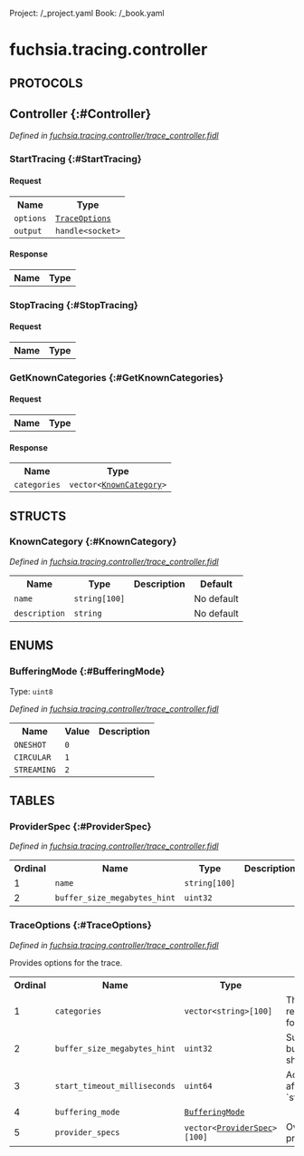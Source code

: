 Project: /_project.yaml
Book: /_book.yaml

# fuchsia.tracing.controller


## **PROTOCOLS**

## Controller {:#Controller}
*Defined in [fuchsia.tracing.controller/trace_controller.fidl](https://fuchsia.googlesource.com/fuchsia/+/master/sdk/fidl/fuchsia.tracing.controller/trace_controller.fidl#9)*


### StartTracing {:#StartTracing}


#### Request
<table>
    <tr><th>Name</th><th>Type</th></tr>
    <tr>
            <td><code>options</code></td>
            <td>
                <code><a class='link' href='#TraceOptions'>TraceOptions</a></code>
            </td>
        </tr><tr>
            <td><code>output</code></td>
            <td>
                <code>handle&lt;socket&gt;</code>
            </td>
        </tr></table>


#### Response
<table>
    <tr><th>Name</th><th>Type</th></tr>
    </table>

### StopTracing {:#StopTracing}


#### Request
<table>
    <tr><th>Name</th><th>Type</th></tr>
    </table>



### GetKnownCategories {:#GetKnownCategories}


#### Request
<table>
    <tr><th>Name</th><th>Type</th></tr>
    </table>


#### Response
<table>
    <tr><th>Name</th><th>Type</th></tr>
    <tr>
            <td><code>categories</code></td>
            <td>
                <code>vector&lt;<a class='link' href='#KnownCategory'>KnownCategory</a>&gt;</code>
            </td>
        </tr></table>



## **STRUCTS**

### KnownCategory {:#KnownCategory}
*Defined in [fuchsia.tracing.controller/trace_controller.fidl](https://fuchsia.googlesource.com/fuchsia/+/master/sdk/fidl/fuchsia.tracing.controller/trace_controller.fidl#40)*





<table>
    <tr><th>Name</th><th>Type</th><th>Description</th><th>Default</th></tr><tr>
            <td><code>name</code></td>
            <td>
                <code>string[100]</code>
            </td>
            <td></td>
            <td>No default</td>
        </tr><tr>
            <td><code>description</code></td>
            <td>
                <code>string</code>
            </td>
            <td></td>
            <td>No default</td>
        </tr>
</table>



## **ENUMS**

### BufferingMode {:#BufferingMode}
Type: <code>uint8</code>

*Defined in [fuchsia.tracing.controller/trace_controller.fidl](https://fuchsia.googlesource.com/fuchsia/+/master/sdk/fidl/fuchsia.tracing.controller/trace_controller.fidl#46)*



<table>
    <tr><th>Name</th><th>Value</th><th>Description</th></tr><tr>
            <td><code>ONESHOT</code></td>
            <td><code>0</code></td>
            <td></td>
        </tr><tr>
            <td><code>CIRCULAR</code></td>
            <td><code>1</code></td>
            <td></td>
        </tr><tr>
            <td><code>STREAMING</code></td>
            <td><code>2</code></td>
            <td></td>
        </tr></table>



## **TABLES**

### ProviderSpec {:#ProviderSpec}


*Defined in [fuchsia.tracing.controller/trace_controller.fidl](https://fuchsia.googlesource.com/fuchsia/+/master/sdk/fidl/fuchsia.tracing.controller/trace_controller.fidl#53)*



<table>
    <tr><th>Ordinal</th><th>Name</th><th>Type</th><th>Description</th></tr>
    <tr>
            <td>1</td>
            <td><code>name</code></td>
            <td>
                <code>string[100]</code>
            </td>
            <td></td>
        </tr><tr>
            <td>2</td>
            <td><code>buffer_size_megabytes_hint</code></td>
            <td>
                <code>uint32</code>
            </td>
            <td></td>
        </tr></table>

### TraceOptions {:#TraceOptions}


*Defined in [fuchsia.tracing.controller/trace_controller.fidl](https://fuchsia.googlesource.com/fuchsia/+/master/sdk/fidl/fuchsia.tracing.controller/trace_controller.fidl#59)*

 Provides options for the trace.


<table>
    <tr><th>Ordinal</th><th>Name</th><th>Type</th><th>Description</th></tr>
    <tr>
            <td>1</td>
            <td><code>categories</code></td>
            <td>
                <code>vector&lt;string&gt;[100]</code>
            </td>
            <td> The trace categories to record, or an empty array for all.
</td>
        </tr><tr>
            <td>2</td>
            <td><code>buffer_size_megabytes_hint</code></td>
            <td>
                <code>uint32</code>
            </td>
            <td> Suggested size of trace buffer which each provider should receive.
</td>
        </tr><tr>
            <td>3</td>
            <td><code>start_timeout_milliseconds</code></td>
            <td>
                <code>uint64</code>
            </td>
            <td> Acknowledge start request after at most `start_timeout_milliseconds`.
</td>
        </tr><tr>
            <td>4</td>
            <td><code>buffering_mode</code></td>
            <td>
                <code><a class='link' href='#BufferingMode'>BufferingMode</a></code>
            </td>
            <td></td>
        </tr><tr>
            <td>5</td>
            <td><code>provider_specs</code></td>
            <td>
                <code>vector&lt;<a class='link' href='#ProviderSpec'>ProviderSpec</a>&gt;[100]</code>
            </td>
            <td> Overrides for particular providers.
</td>
        </tr></table>










